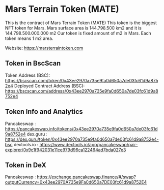 # Mars Terrain Token (MATE)

This is the contract of Mars Terrain Token (MATE)
This token is the biggest NFT token for Mars. Mars surface area is 144.798.500 km2
and it is 144.798.500.000.000 m2
Our token is fixed amount of m2 in Mars. Each token means 1 m2 area.

Website: https://marsterraintoken.com

## Token in BscScan

Token Address (BSC): https://bscscan.com/token/0x43ee2970a735e9fa0d650a7de03fc61d9a8752e4
Deployed Contract Address (BSC): https://bscscan.com/address/0x43ee2970a735e9fa0d650a7de03fc61d9a8752e4

## Token Info and Analytics

Pancakeswap : https://pancakeswap.info/tokens/0x43ee2970a735e9fa0d650a7de03fc61d9a8752e4
dex.guru : https://dex.guru/token/0x43ee2970a735e9fa0d650a7de03fc61d9a8752e4-bsc
dextools.io : https://www.dextools.io/app/pancakeswap/pair-explorer/0x9c1f942031e11ce979d96ca122464ad7bda027e3

## Token in DeX

Pancakeswap : https://exchange.pancakeswap.finance/#/swap?outputCurrency=0x43ee2970A735e9Fa0d650a7DE03fc61d9a8752E4